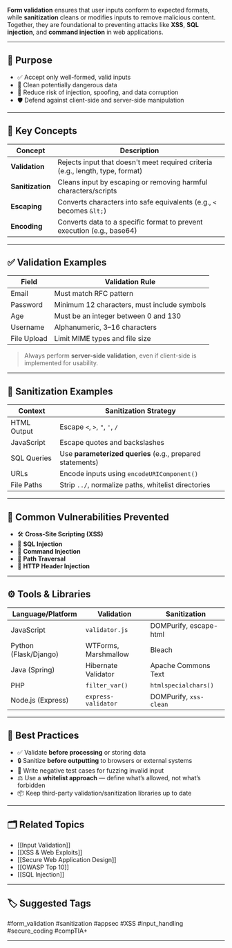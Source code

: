 **Form validation** ensures that user inputs conform to expected formats, while **sanitization** cleans or modifies inputs to remove malicious content. Together, they are foundational to preventing attacks like **XSS**, **SQL injection**, and **command injection** in web applications.

---

## 🎯 Purpose

- ✅ Accept only well-formed, valid inputs
- 🧼 Clean potentially dangerous data
- 🔐 Reduce risk of injection, spoofing, and data corruption
- 🛡️ Defend against client-side and server-side manipulation

---

## 🧱 Key Concepts

| Concept         | Description |
|------------------|-------------|
| **Validation**   | Rejects input that doesn't meet required criteria (e.g., length, type, format) |
| **Sanitization** | Cleans input by escaping or removing harmful characters/scripts |
| **Escaping**     | Converts characters into safe equivalents (e.g., `<` becomes `&lt;`) |
| **Encoding**     | Converts data to a specific format to prevent execution (e.g., base64) |

---

## ✅ Validation Examples

| Field        | Validation Rule                         |
|--------------|------------------------------------------|
| Email        | Must match RFC pattern                   |
| Password     | Minimum 12 characters, must include symbols |
| Age          | Must be an integer between 0 and 130     |
| Username     | Alphanumeric, 3–16 characters            |
| File Upload  | Limit MIME types and file size           |

> Always perform **server-side validation**, even if client-side is implemented for usability.

---

## 🧼 Sanitization Examples

| Context        | Sanitization Strategy |
|----------------|------------------------|
| HTML Output    | Escape `<`, `>`, `"`, `'`, `/` |
| JavaScript     | Escape quotes and backslashes |
| SQL Queries    | Use **parameterized queries** (e.g., prepared statements) |
| URLs           | Encode inputs using `encodeURIComponent()` |
| File Paths     | Strip `../`, normalize paths, whitelist directories |

---

## 🔐 Common Vulnerabilities Prevented

- 🛠 **Cross-Site Scripting (XSS)**
- 🐞 **SQL Injection**
- 🧪 **Command Injection**
- 📂 **Path Traversal**
- 🚨 **HTTP Header Injection**

---

## ⚙️ Tools & Libraries

| Language/Platform | Validation | Sanitization |
|-------------------|------------|---------------|
| JavaScript        | `validator.js` | DOMPurify, escape-html |
| Python (Flask/Django) | WTForms, Marshmallow | Bleach |
| Java (Spring)     | Hibernate Validator | Apache Commons Text |
| PHP               | `filter_var()` | `htmlspecialchars()` |
| Node.js (Express) | `express-validator` | DOMPurify, `xss-clean` |

---

## 🔁 Best Practices

- ✅ Validate **before processing** or storing data
- 🔒 Sanitize **before outputting** to browsers or external systems
- 🧪 Write negative test cases for fuzzing invalid input
- ⚖️ Use a **whitelist approach** — define what’s allowed, not what’s forbidden
- 📦 Keep third-party validation/sanitization libraries up to date

---

## 🗂 Related Topics

- [[Input Validation]]
- [[XSS & Web Exploits]]
- [[Secure Web Application Design]]
- [[OWASP Top 10]]
- [[SQL Injection]]

---

## 🏷 Suggested Tags

#form_validation #sanitization #appsec #XSS #input_handling #secure_coding #compTIA+

---
